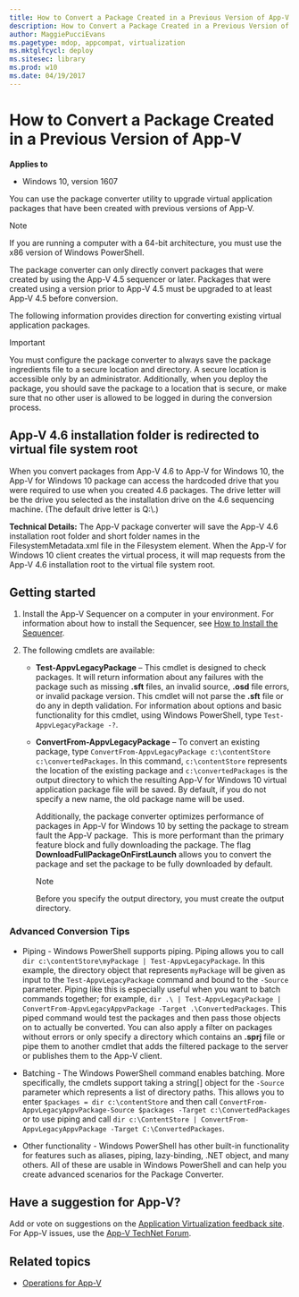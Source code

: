 ```yaml
---
title: How to Convert a Package Created in a Previous Version of App-V (Windows 10)
description: How to Convert a Package Created in a Previous Version of App-V
author: MaggiePucciEvans
ms.pagetype: mdop, appcompat, virtualization
ms.mktglfcycl: deploy
ms.sitesec: library
ms.prod: w10
ms.date: 04/19/2017
---
```



# How to Convert a Package Created in a Previous Version of App-V

**Applies to**
-   Windows 10, version 1607

You can use the package converter utility to upgrade virtual application packages that have been created with previous versions of App-V.

> [!NOTE]  
> If you are running a computer with a 64-bit architecture, you must use the x86 version of Windows PowerShell.

The package converter can only directly convert packages that were created by using the App-V 4.5 sequencer or later. Packages that were created using a version prior to App-V 4.5 must be upgraded to at least App-V 4.5 before conversion.

The following information provides direction for converting existing virtual application packages.

> [!IMPORTANT]  
> You must configure the package converter to always save the package ingredients file to a secure location and directory. A secure location is accessible only by an administrator. Additionally, when you deploy the package, you should save the package to a location that is secure, or make sure that no other user is allowed to be logged in during the conversion process.

## App-V 4.6 installation folder is redirected to virtual file system root

When you convert packages from App-V 4.6 to App-V for Windows 10, the App-V for Windows 10 package can access the hardcoded drive that you were required to use when you created 4.6 packages. The drive letter will be the drive you selected as the installation drive on the 4.6 sequencing machine. (The default drive letter is Q:\\.)

**Technical Details:** The App-V package converter will save the App-V 4.6 installation root folder and short folder names in the FilesystemMetadata.xml file in the Filesystem element. When the App-V for Windows 10 client creates the virtual process, it will map requests from the App-V 4.6 installation root to the virtual file system root.

## Getting started

1.  Install the App-V Sequencer on a computer in your environment. For information about how to install the Sequencer, see [How to Install the Sequencer](appv-install-the-sequencer.md).

2.  The following cmdlets are available:

    -   **Test-AppvLegacyPackage** – This cmdlet is designed to check packages. It will return information about any failures with the package such as missing **.sft** files, an invalid source, **.osd** file errors, or invalid package version. This cmdlet will not parse the **.sft** file or do any in depth validation. For information about options and basic functionality for this cmdlet, using Windows PowerShell, type `Test-AppvLegacyPackage -?`.

    -   **ConvertFrom-AppvLegacyPackage** – To convert an existing package, type `ConvertFrom-AppvLegacyPackage c:\contentStore c:\convertedPackages`. In this command, `c:\contentStore` represents the location of the existing package and `c:\convertedPackages` is the output directory to which the resulting App-V for Windows 10 virtual application package file will be saved. By default, if you do not specify a new name, the old package name will be used.

        Additionally, the package converter optimizes performance of packages in App-V for Windows 10 by setting the package to stream fault the App-V package.  This is more performant than the primary feature block and fully downloading the package. The flag **DownloadFullPackageOnFirstLaunch** allows you to convert the package and set the package to be fully downloaded by default.

        > [!NOTE]  
        > Before you specify the output directory, you must create the output directory.

### Advanced Conversion Tips

-   Piping - Windows PowerShell supports piping. Piping allows you to call `dir c:\contentStore\myPackage | Test-AppvLegacyPackage`. In this example, the directory object that represents `myPackage` will be given as input to the `Test-AppvLegacyPackage` command and bound to the `-Source` parameter. Piping like this is especially useful when you want to batch commands together; for example, `dir .\ | Test-AppvLegacyPackage | ConvertFrom-AppvLegacyAppvPackage -Target .\ConvertedPackages`. This piped command would test the packages and then pass those objects on to actually be converted. You can also apply a filter on packages without errors or only specify a directory which contains an **.sprj** file or pipe them to another cmdlet that adds the filtered package to the server or publishes them to the App-V client.

-   Batching - The Windows PowerShell command enables batching. More specifically, the cmdlets support taking a string\[\] object for the `-Source` parameter which represents a list of directory paths. This allows you to enter `$packages = dir c:\contentStore` and then call `ConvertFrom-AppvLegacyAppvPackage-Source $packages -Target c:\ConvertedPackages` or to use piping and call `dir c:\ContentStore | ConvertFrom-AppvLegacyAppvPackage -Target C:\ConvertedPackages`.

-   Other functionality - Windows PowerShell has other built-in functionality for features such as aliases, piping, lazy-binding, .NET object, and many others. All of these are usable in Windows PowerShell and can help you create advanced scenarios for the Package Converter.

## Have a suggestion for App-V?

Add or vote on suggestions on the [Application Virtualization feedback site](http://appv.uservoice.com/forums/280448-microsoft-application-virtualization).<br>For App-V issues, use the [App-V TechNet Forum](https://social.technet.microsoft.com/Forums/en-US/home?forum=mdopappv).

## Related topics

- [Operations for App-V](appv-operations.md)
